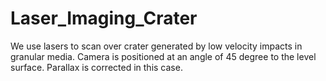 # Laser_Imaging_Crater
We use lasers to scan over crater generated by low velocity impacts in granular media. Camera is positioned at an angle of 45 degree to the level surface.
Parallax is corrected in this case.
